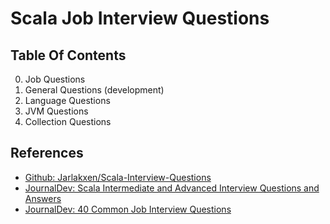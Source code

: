 # Scala Job Interview Questions

## Table Of Contents

0. Job Questions
1. General Questions (development)
2. Language Questions
3. JVM Questions
4. Collection Questions

## References

- [Github: Jarlakxen/Scala-Interview-Questions](https://github.com/Jarlakxen/Scala-Interview-Questions)
- [JournalDev: Scala Intermediate and Advanced Interview Questions and Answers](http://www.journaldev.com/10302/scala-intermediate-and-advanced-interview-questions-and-answers)
- [JournalDev: 40 Common Job Interview Questions](http://www.journaldev.com/3923/common-job-interview-questions-and-answer-tips)